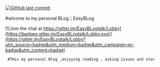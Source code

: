 


[![GitHub last commit](https://img.shields.io/github/last-commit/google/skia.svg?style=social)](https://github.com/neonmike/EasyBLog)


#wlcome to my personal BLog；EasyBLog

[![Join the chat at https://gitter.im/EasyBLogtalk/Lobby](https://badges.gitter.im/EasyBLogtalk/Lobby.svg)](https://gitter.im/EasyBLogtalk/Lobby?utm_source=badge&utm_medium=badge&utm_campaign=pr-badge&utm_content=badge)
                           
     #THis my personal Blog ,enjoying reading , asking issues and star 
